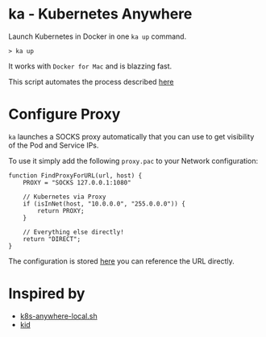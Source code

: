 # ka - Kubernetes Anywhere

Launch Kubernetes in Docker in one `ka up` command.

```
> ka up

```
It works with `Docker for Mac` and is blazzing fast.

This script automates the process described [here](https://github.com/weaveworks/kubernetes-anywhere/blob/master/DOCKER_FOR_MAC.md)

# Configure Proxy


`ka` launches a SOCKS proxy automatically that you can use to get visibility of the Pod and Service IPs.

To use it simply add the following `proxy.pac` to your Network configuration:

```
function FindProxyForURL(url, host) {
    PROXY = "SOCKS 127.0.0.1:1080"

    // Kubernetes via Proxy
    if (isInNet(host, "10.0.0.0", "255.0.0.0")) {
        return PROXY;
    }

    // Everything else directly!
    return "DIRECT";
}
```

The configuration is stored [here](https://gist.githubusercontent.com/spiddy/e54ef788c516e935daeba2a5cb80a2d7/raw/3203f6213ec39b6f5cce2ad28cdce0ff1e4a3ebe/proxy.pac
) you can reference the URL directly.

# Inspired by

* [k8s-anywhere-local.sh](https://gist.github.com/errordeveloper/e46a67c819c92016225353cb7a17891e)
* [kid](https://github.com/vyshane/kid) 
